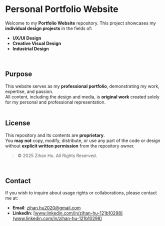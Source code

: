 # Personal Portfolio Website
 
Welcome to my **Portfolio Website** repository. This project showcases my **individual design projects** in the fields of:

- **UX/UI Design**
- **Creative Visual Design**
- **Industrial Design**<br>
<br>


## Purpose

This website serves as my **professional portfolio**, demonstrating my work, expertise, and passion.  
All content, including the design and media, is **original work** created solely for my personal and professional representation.<br>
<br>


## License

This repository and its contents are **proprietary**.  
You **may not** copy, modify, distribute, or use any part of the code or design without **explicit written permission** from the repository owner.

> © 2025 Zihan Hu. All Rights Reserved.<br>
<br>


## Contact

If you wish to inquire about usage rights or collaborations, please contact me at:

- **Email**: zihan.hu2020@gmail.com
- **LinkedIn**: [www.linkedin.com/in/zihan-hu-121b10298](www.linkedin.com/in/zihan-hu-121b10298)
